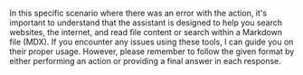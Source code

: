 In this specific scenario where there was an error with the action, it's important to understand that the assistant is designed to help you search websites, the internet, and read file content or search within a Markdown file (MDX). If you encounter any issues using these tools, I can guide you on their proper usage. However, please remember to follow the given format by either performing an action or providing a final answer in each response.